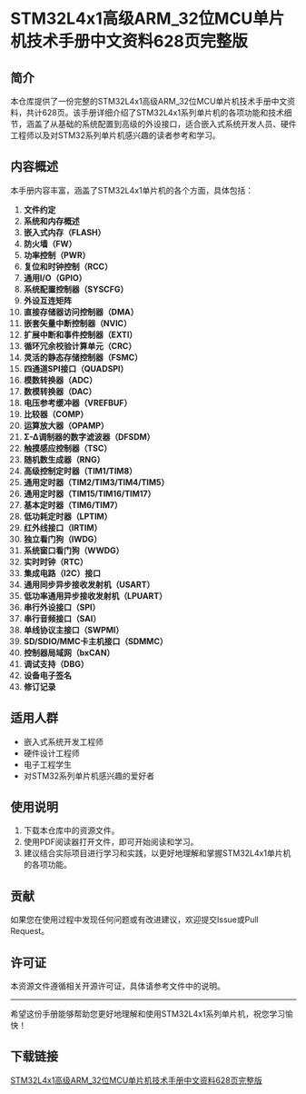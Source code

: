 # STM32L4x1高级ARM_32位MCU单片机技术手册中文资料628页完整版

## 简介

本仓库提供了一份完整的STM32L4x1高级ARM_32位MCU单片机技术手册中文资料，共计628页。该手册详细介绍了STM32L4x1系列单片机的各项功能和技术细节，涵盖了从基础的系统配置到高级的外设接口，适合嵌入式系统开发人员、硬件工程师以及对STM32系列单片机感兴趣的读者参考和学习。

## 内容概述

本手册内容丰富，涵盖了STM32L4x1单片机的各个方面，具体包括：

1. **文件约定**
2. **系统和内存概述**
3. **嵌入式内存（FLASH）**
4. **防火墙（FW）**
5. **功率控制（PWR）**
6. **复位和时钟控制（RCC）**
7. **通用I/O（GPIO）**
8. **系统配置控制器（SYSCFG）**
9. **外设互连矩阵**
10. **直接存储器访问控制器（DMA）**
11. **嵌套矢量中断控制器（NVIC）**
12. **扩展中断和事件控制器（EXTI）**
13. **循环冗余校验计算单元（CRC）**
14. **灵活的静态存储控制器（FSMC）**
15. **四通道SPI接口（QUADSPI）**
16. **模数转换器（ADC）**
17. **数模转换器（DAC）**
18. **电压参考缓冲器（VREFBUF）**
19. **比较器（COMP）**
20. **运算放大器（OPAMP）**
21. **Σ-Δ调制器的数字滤波器（DFSDM）**
22. **触摸感应控制器（TSC）**
23. **随机数生成器（RNG）**
24. **高级控制定时器（TIM1/TIM8）**
25. **通用定时器（TIM2/TIM3/TIM4/TIM5）**
26. **通用定时器（TIM15/TIM16/TIM17）**
27. **基本定时器（TIM6/TIM7）**
28. **低功耗定时器（LPTIM）**
29. **红外线接口（IRTIM）**
30. **独立看门狗（IWDG）**
31. **系统窗口看门狗（WWDG）**
32. **实时时钟（RTC）**
33. **集成电路（I2C）接口**
34. **通用同步异步接收发射机（USART）**
35. **低功率通用异步接收发射机（LPUART）**
36. **串行外设接口（SPI）**
37. **串行音频接口（SAI）**
38. **单线协议主接口（SWPMI）**
39. **SD/SDIO/MMC卡主机接口（SDMMC）**
40. **控制器局域网（bxCAN）**
41. **调试支持（DBG）**
42. **设备电子签名**
43. **修订记录**

## 适用人群

- 嵌入式系统开发工程师
- 硬件设计工程师
- 电子工程学生
- 对STM32系列单片机感兴趣的爱好者

## 使用说明

1. 下载本仓库中的资源文件。
2. 使用PDF阅读器打开文件，即可开始阅读和学习。
3. 建议结合实际项目进行学习和实践，以更好地理解和掌握STM32L4x1单片机的各项功能。

## 贡献

如果您在使用过程中发现任何问题或有改进建议，欢迎提交Issue或Pull Request。

## 许可证

本资源文件遵循相关开源许可证，具体请参考文件中的说明。

---

希望这份手册能够帮助您更好地理解和使用STM32L4x1系列单片机，祝您学习愉快！

## 下载链接

[STM32L4x1高级ARM_32位MCU单片机技术手册中文资料628页完整版](https://pan.quark.cn/s/26f984e999d5)
